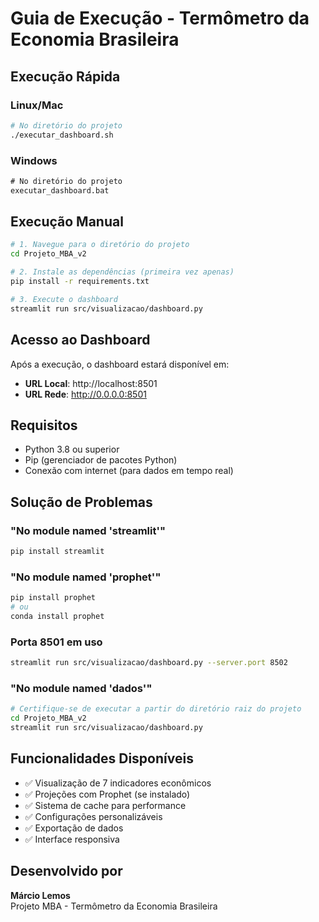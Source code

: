 # Guia de Execução - Termômetro da Economia Brasileira

## Execução Rápida

### Linux/Mac
```bash
# No diretório do projeto
./executar_dashboard.sh
```

### Windows
```cmd
# No diretório do projeto
executar_dashboard.bat
```

## Execução Manual

```bash
# 1. Navegue para o diretório do projeto
cd Projeto_MBA_v2

# 2. Instale as dependências (primeira vez apenas)
pip install -r requirements.txt

# 3. Execute o dashboard
streamlit run src/visualizacao/dashboard.py
```

## Acesso ao Dashboard

Após a execução, o dashboard estará disponível em:
- **URL Local**: http://localhost:8501
- **URL Rede**: http://0.0.0.0:8501

## Requisitos

- Python 3.8 ou superior
- Pip (gerenciador de pacotes Python)
- Conexão com internet (para dados em tempo real)

## Solução de Problemas

### "No module named 'streamlit'"
```bash
pip install streamlit
```

### "No module named 'prophet'"
```bash
pip install prophet
# ou
conda install prophet
```

### Porta 8501 em uso
```bash
streamlit run src/visualizacao/dashboard.py --server.port 8502
```

### "No module named 'dados'"
```bash
# Certifique-se de executar a partir do diretório raiz do projeto
cd Projeto_MBA_v2
streamlit run src/visualizacao/dashboard.py
```

## Funcionalidades Disponíveis

- ✅ Visualização de 7 indicadores econômicos
- ✅ Projeções com Prophet (se instalado)
- ✅ Sistema de cache para performance
- ✅ Configurações personalizáveis
- ✅ Exportação de dados
- ✅ Interface responsiva

## Desenvolvido por

**Márcio Lemos**  
Projeto MBA - Termômetro da Economia Brasileira

